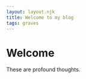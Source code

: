 ```yaml
---
layout: layout.njk
title: Welcome to my blog
tags: graves
---
```


# Welcome

These are profound thoughts.
